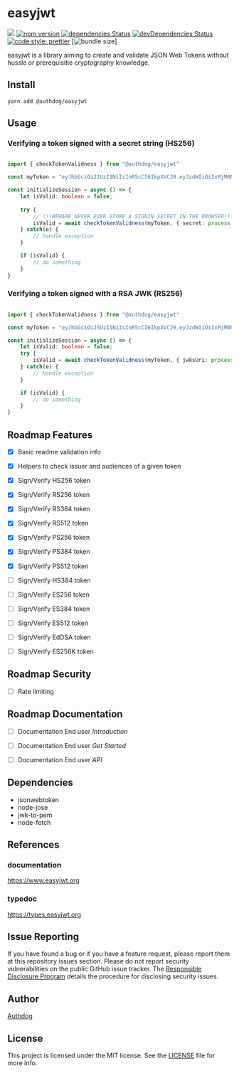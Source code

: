 # easyjwt

![](https://github.com/authdog/easyjwt/workflows/adg-easyjwt-lib/badge.svg)
[![npm version](https://badge.fury.io/js/%40authdog%2Feasyjwt.svg)](https://badge.fury.io/js/%40authdog%2Feasyjwt)
[![dependencies Status](https://david-dm.org/authdog/easyjwt/status.svg)](https://david-dm.org/authdog/easyjwt)
[![devDependencies Status](https://david-dm.org/authdog/easyjwt/dev-status.svg)](https://david-dm.org/authdog/easyjwt?type=dev)
[![code style: prettier](https://img.shields.io/badge/code_style-prettier-ff69b4.svg?style=flat-square)](https://github.com/prettier/prettier)
[![bundle size](https://img.shields.io/bundlephobia/minzip/@authdog/easyjwt?label=zipped)]

easyjwt is a library aiming to create and validate JSON Web Tokens without hussle or prerequisitie cryptography knowledge.

## Install

`yarn add @authdog/easyjwt`

## Usage

### Verifying a token signed with a secret string (HS256) 

```typescript

import { checkTokenValidness } from "@authdog/easyjwt"

const myToken = "eyJhbGciOiJIUzI1NiIsInR5cCI6IkpXVCJ9.eyJzdWIiOiIxMjM0NTY3ODkwIiwibmFtZSI6IkpvaG4gRG9lIiwiaWF0IjoxNTE2MjM5MDIyfQ.SflKxwRJSMeKKF2QT4fwpMeJf36POk6yJV_adQssw5c";

const initializeSession = async () => {
    let isValid: boolean = false;
    
    try {
        // !!!BEWARE NEVER EVER STORE A SIGNIN SECRET IN THE BROWSER!!!
        isValid = await checkTokenValidness(myToken, { secret: process.env.JWT_SECRET })
    } catch(e) {
        // handle exception
    }

    if (isValid) {
        // do something
    }
}

```

### Verifying a token signed with a RSA JWK (RS256) 

```typescript

import { checkTokenValidness } from "@authdog/easyjwt"

const myToken = "eyJhbGciOiJSUzI1NiIsInR5cCI6IkpXVCJ9.eyJzdWIiOiIxMjM0NTY3ODkwIiwibmFtZSI6IkpvaG4gRG9lIiwiYWRtaW4iOnRydWUsImlhdCI6MTUxNjIzOTAyMn0.POstGetfAytaZS82wHcjoTyoqhMyxXiWdR7Nn7A29DNSl0EiXLdwJ6xC6AfgZWF1bOsS_TuYI3OG85AmiExREkrS6tDfTQ2B3WXlrr-wp5AokiRbz3_oB4OxG-W9KcEEbDRcZc0nH3L7LzYptiy1PtAylQGxHTWZXtGz4ht0bAecBgmpdgXMguEIcoqPJ1n3pIWk_dUZegpqx0Lka21H6XxUTxiy8OcaarA8zdnPUnV6AmNP3ecFawIFYdvJB_cm-GvpCSbr8G8y_Mllj8f4x9nBH8pQux89_6gUY618iYv7tuPWBFfEbLxtF2pZS6YC1aSfLQxeNe8djT9YjpvRZA";

const initializeSession = async () => {
    let isValid: boolean = false;
    try {
        isValid = await checkTokenValidness(myToken, { jwksUri: process.env.JWKS_URI })
    } catch(e) {
        // handle exception
    }

    if (isValid) {
        // do something
    }
}

```

## Roadmap Features

- [x] Basic readme validation info
- [x] Helpers to check issuer and audiences of a given token
- [x] Sign/Verify HS256 token
- [x] Sign/Verify RS256 token
- [x] Sign/Verify RS384 token
- [x] Sign/Verify RS512 token
- [x] Sign/Verify PS256 token
- [x] Sign/Verify PS384 token
- [x] Sign/Verify PS512 token
- [ ] Sign/Verify HS384 token 
- [ ] Sign/Verify ES256 token 
- [ ] Sign/Verify ES384 token 
- [ ] Sign/Verify ES512 token 
- [ ] Sign/Verify EdDSA token 
- [ ] Sign/Verify ES256K token 


## Roadmap Security

- [ ] Rate limiting

## Roadmap Documentation

- [ ] Documentation End user *Introduction*
- [ ] Documentation End user *Get Started*
- [ ] Documentation End user *API*


## Dependencies

- jsonwebtoken
- node-jose
- jwk-to-pem
- node-fetch

## References

### documentation

https://www.easyjwt.org

### typedoc

https://types.easyjwt.org

## Issue Reporting

If you have found a bug or if you have a feature request, please report them at this repository issues section. Please do not report security vulnerabilities on the public GitHub issue tracker. The [Responsible Disclosure Program](https://authdog.com/whitehat) details the procedure for disclosing security issues.

## Author

[Authdog](https://authdog.com)


## License

This project is licensed under the MIT license. See the [LICENSE](LICENSE) file for more info.